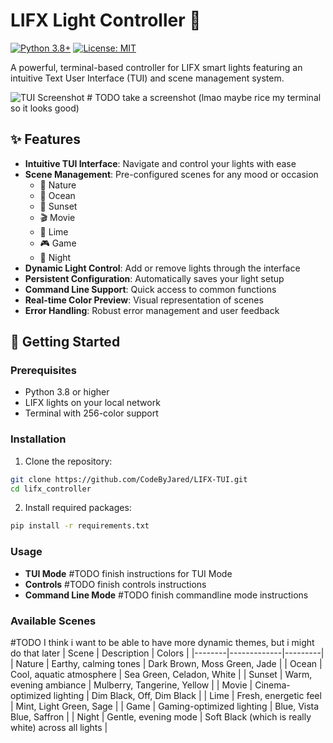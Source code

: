 # LIFX Light Controller 🌈
[![Python 3.8+](https://img.shields.io/badge/python-3.8+-blue.svg)](https://www.python.org/downloads/)
[![License: MIT](https://img.shields.io/badge/License-MIT-yellow.svg)](https://opensource.org/licenses/MIT)

A powerful, terminal-based controller for LIFX smart lights featuring an intuitive Text User Interface (TUI) and scene management system.

![TUI Screenshot](screenshot.png) # TODO take a screenshot (lmao maybe rice my terminal so it looks good)

## ✨ Features

- **Intuitive TUI Interface**: Navigate and control your lights with ease
- **Scene Management**: Pre-configured scenes for any mood or occasion
  - 🌿 Nature
  - 🌊 Ocean
  - 🌅 Sunset
  - 🎬 Movie
  - 🍋 Lime
  - 🎮 Game
  - 🌙 Night
- **Dynamic Light Control**: Add or remove lights through the interface
- **Persistent Configuration**: Automatically saves your light setup
- **Command Line Support**: Quick access to common functions
- **Real-time Color Preview**: Visual representation of scenes
- **Error Handling**: Robust error management and user feedback

## 🚀 Getting Started

### Prerequisites

- Python 3.8 or higher
- LIFX lights on your local network
- Terminal with 256-color support

### Installation

1. Clone the repository:
```bash
git clone https://github.com/CodeByJared/LIFX-TUI.git
cd lifx_controller
```

2. Install required packages:
```bash
pip install -r requirements.txt
```
### Usage
- **TUI Mode**
#TODO finish instructions for TUI Mode
- **Controls**
#TODO finish controls instructions 
- **Command Line Mode**
#TODO finish commandline mode instructions
### Available Scenes
#TODO I think i want to be able to have more dynamic themes, but i might do that later
| Scene | Description | Colors |
|--------|-------------|---------|
| Nature | Earthy, calming tones | Dark Brown, Moss Green, Jade |
| Ocean | Cool, aquatic atmosphere | Sea Green, Celadon, White |
| Sunset | Warm, evening ambiance | Mulberry, Tangerine, Yellow |
| Movie | Cinema-optimized lighting | Dim Black, Off, Dim Black |
| Lime | Fresh, energetic feel | Mint, Light Green, Sage |
| Game | Gaming-optimized lighting | Blue, Vista Blue, Saffron |
| Night | Gentle, evening mode | Soft Black (which is really white) across all lights |